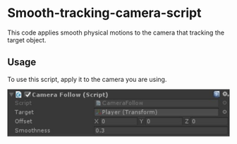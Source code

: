 # Smooth-tracking-camera-script
This code applies smooth physical motions to the camera that tracking the target object.

## Usage
To use this script, apply it to the camera you are using.

![alt text](https://github.com/Phoenix15049/Smooth-tracking-camera-script/blob/main/Assets/MovingCamSetting.jpg)
